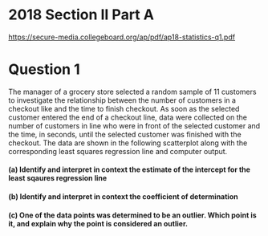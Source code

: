 # 2018 Section II Part A 
https://secure-media.collegeboard.org/ap/pdf/ap18-statistics-q1.pdf

# Question 1

The manager of a grocery store selected a random sample of 11 customers to investigate the 
relationship between the number of customers in a checkout like and the time to finish checkout.
As soon as the selected customer entered the end of a checkout line, data were collected
on the number of customers in line who were in front of the selected customer and the time, in seconds,
until the selected customer was finished with the checkout. The data are shown in the following scatterplot
along with the corresponding least squares regression line and computer output.

#### (a) Identify and interpret in context the estimate of the intercept for the least sqaures regression line
#### (b) Identify and interpret in context the coefficient of determination
#### (c) One of the data points was determined to be an outlier. Which point is it, and explain why the point is considered an outlier.
